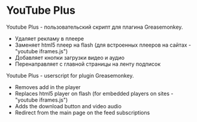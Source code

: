 YouTube Plus
========
Youtube Plus - пользовательский скрипт для плагина Greasemonkey.<br>
* Удаляет рекламу в плеере<br>
* Заменяет html5 плеер на flash (для встроенных плееров на сайтах - "youtube iframes.js")<br>
* Добавляет кнопки загрузки видео и аудио<br>
* Перенаправляет с главной страницы на ленту подписок<br>

Youtube Plus - userscript for plugin Greasemonkey.
* Removes add in the player<br>
* Replaces html5 player on flash (for embedded players on sites - "youtube iframes.js")<br>
* Adds the download button and video audio<br>
* Redirect from the main page on the feed subscriptions<br>